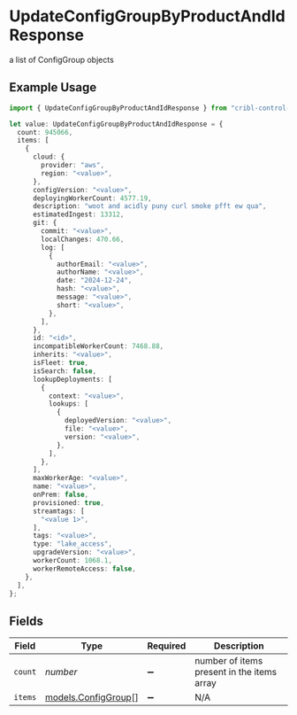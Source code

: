 # UpdateConfigGroupByProductAndIdResponse

a list of ConfigGroup objects

## Example Usage

```typescript
import { UpdateConfigGroupByProductAndIdResponse } from "cribl-control-plane/models/operations";

let value: UpdateConfigGroupByProductAndIdResponse = {
  count: 945066,
  items: [
    {
      cloud: {
        provider: "aws",
        region: "<value>",
      },
      configVersion: "<value>",
      deployingWorkerCount: 4577.19,
      description: "woot and acidly puny curl smoke pfft ew qua",
      estimatedIngest: 13312,
      git: {
        commit: "<value>",
        localChanges: 470.66,
        log: [
          {
            authorEmail: "<value>",
            authorName: "<value>",
            date: "2024-12-24",
            hash: "<value>",
            message: "<value>",
            short: "<value>",
          },
        ],
      },
      id: "<id>",
      incompatibleWorkerCount: 7468.88,
      inherits: "<value>",
      isFleet: true,
      isSearch: false,
      lookupDeployments: [
        {
          context: "<value>",
          lookups: [
            {
              deployedVersion: "<value>",
              file: "<value>",
              version: "<value>",
            },
          ],
        },
      ],
      maxWorkerAge: "<value>",
      name: "<value>",
      onPrem: false,
      provisioned: true,
      streamtags: [
        "<value 1>",
      ],
      tags: "<value>",
      type: "lake_access",
      upgradeVersion: "<value>",
      workerCount: 1068.1,
      workerRemoteAccess: false,
    },
  ],
};
```

## Fields

| Field                                               | Type                                                | Required                                            | Description                                         |
| --------------------------------------------------- | --------------------------------------------------- | --------------------------------------------------- | --------------------------------------------------- |
| `count`                                             | *number*                                            | :heavy_minus_sign:                                  | number of items present in the items array          |
| `items`                                             | [models.ConfigGroup](../../models/configgroup.md)[] | :heavy_minus_sign:                                  | N/A                                                 |